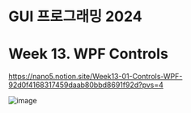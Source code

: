 # GUI 프로그래밍 2024

# Week 13. WPF Controls

https://nano5.notion.site/Week13-01-Controls-WPF-92d0f4168317459daab80bbd8691f92d?pvs=4

![image](https://github.com/user-attachments/assets/21a1a3a4-4c43-46f0-a579-eae157e68075)
